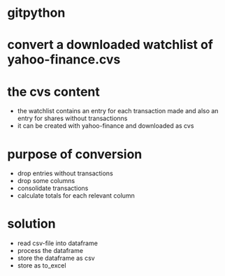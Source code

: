# gitpython

# convert a downloaded watchlist of yahoo-finance.cvs
# the cvs content
- the watchlist contains an entry for each transaction made
and also an entry for shares without transactionns
-  it can be created with yahoo-finance and downloaded as cvs
# purpose of conversion
- drop entries without transactions
- drop some columns
- consolidate transactions
- calculate totals for each relevant column
# solution
- read csv-file into dataframe
- process the dataframe
- store the dataframe as csv
- store as to_excel 

